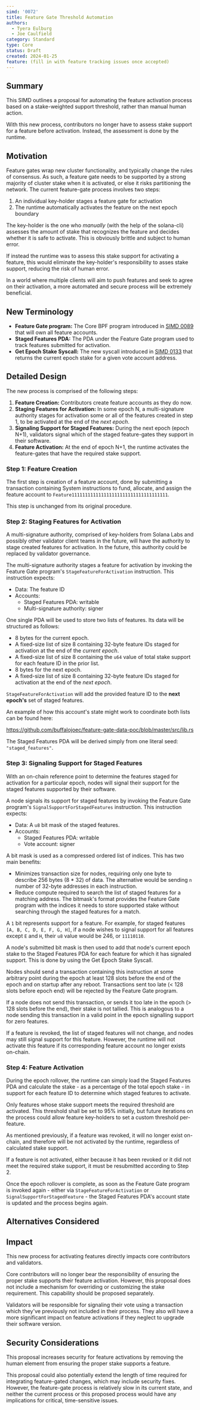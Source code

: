 ```yaml
---
simd: '0072'
title: Feature Gate Threshold Automation
authors:
  - Tyera Eulburg
  - Joe Caulfield
category: Standard
type: Core
status: Draft
created: 2024-01-25
feature: (fill in with feature tracking issues once accepted)
---
```


## Summary

This SIMD outlines a proposal for automating the feature activation process
based on a stake-weighted support threshold, rather than manual human action.

With this new process, contributors no longer have to assess stake support for a
feature before activation. Instead, the assessment is done by the runtime.

## Motivation

Feature gates wrap new cluster functionality, and typically change the rules of
consensus. As such, a feature gate needs to be supported by a strong majority
of cluster stake when it is activated, or else it risks partitioning the
network. The current feature-gate process involves two steps:

1. An individual key-holder stages a feature gate for activation
2. The runtime automatically activates the feature on the next epoch boundary

The key-holder is the one who *manually* (with the help of the solana-cli)
assesses the amount of stake that recognizes the feature and decides whether
it is safe to activate. This is obviously brittle and subject to human error.

If instead the runtime was to assess this stake support for activating a
feature, this would eliminate the key-holder's responsibility to asses stake
support, reducing the risk of human error.

In a world where multiple clients will aim to push features and seek to agree on
their activation, a more automated and secure process will be extremely
beneficial.

## New Terminology

- **Feature Gate program:** The Core BPF program introduced in
  [SIMD 0089](https://github.com/solana-foundation/solana-improvement-documents/pull/89)
  that will own all feature accounts.
- **Staged Features PDA:** The PDA under the Feature Gate program used to track
  features submitted for activation.
- **Get Epoch Stake Syscall:** The new syscall introduced in
  [SIMD 0133](https://github.com/solana-foundation/solana-improvement-documents/pull/133)
  that returns the current epoch stake for a given vote account address.

## Detailed Design

The new process is comprised of the following steps:

1. **Feature Creation:** Contributors create feature accounts as they do now.
2. **Staging Features for Activation:** In some epoch N, a multi-signature
   authority stages for activation some or all of the features created in step
   1, to be activated at the end of the *next epoch*.
3. **Signaling Support for Staged Features:** During the next epoch (epoch N+1),
   validators signal which of the staged feature-gates they support in their
   software.
4. **Feature Activation:** At the end of epoch N+1, the runtime activates the
   feature-gates that have the required stake support.

### Step 1: Feature Creation

The first step is creation of a feature account, done by submitting a
transaction containing System instructions to fund, allocate, and assign the
feature account to `Feature111111111111111111111111111111111111`.

This step is unchanged from its original procedure.

### Step 2: Staging Features for Activation

A multi-signature authority, comprised of key-holders from Solana Labs and
possibly other validator client teams in the future, will have the authority to
stage created features for activation.
In the future, this authority could be replaced by validator governance.

The multi-signature authority stages a feature for activation by invoking the
Feature Gate program's `StageFeatureForActivation` instruction. This instruction
expects:

- Data: The feature ID
- Accounts:
  - Staged Features PDA: writable
  - Multi-signature authority: signer 

One single PDA will be used to store two lists of features. Its data will be
structured as follows:

- 8 bytes for the current epoch.
- A fixed-size list of size 8 containing 32-byte feature IDs staged for
  activation at the end of the *current epoch*.
- A fixed-size list of size 8 containing the `u64` value of total stake support
  for each feature ID in the prior list.
- 8 bytes for the next epoch.
- A fixed-size list of size 8 containing 32-byte feature IDs staged for
  activation at the end of the *next epoch*.

`StageFeatureForActivation` will add the provided feature ID to the **next
epoch's** set of staged features.

An example of how this account's state might work to coordinate both lists can
be found here:

<https://github.com/buffalojoec/feature-gate-data-poc/blob/master/src/lib.rs>

The Staged Features PDA will be derived simply from one literal seed:
`"staged_features"`.

### Step 3: Signaling Support for Staged Features

With an on-chain reference point to determine the features staged for activation
for a particular epoch, nodes will signal their support for the staged features
supported by their software.

A node signals its support for staged features by invoking the Feature Gate
program's `SignalSupportForStagedFeatures` instruction. This instruction
expects:

- Data: A `u8` bit mask of the staged features.
- Accounts:
  - Staged Features PDA: writable
  - Vote account: signer

A bit mask is used as a compressed ordered list of indices. This has two main
benefits:

- Minimizes transaction size for nodes, requiring only one byte to describe
  256 bytes (8 * 32) of data. The alternative would be sending `n` number of
  32-byte addresses in each instruction.
- Reduce compute required to search the list of staged features for a matching
  address. The bitmask's format provides the Feature Gate program with the
  indices it needs to store supported stake without searching through the staged
  features for a match.

A `1` bit represents support for a feature. For example, for staged features
`[A, B, C, D, E, F, G, H]`, if a node wishes to signal support for all features
except `E` and `H`, their `u8` value would be 246, or `11110110`.

A node's submitted bit mask is then used to add that node's current epoch stake
to the Staged Features PDA for each feature for which it has signaled support.
This is done by using the Get Epoch Stake Syscall.

Nodes should send a transaction containing this instruction at some arbitrary
point during the epoch at least 128 slots before the end of the epoch and on
startup after any reboot. Transactions sent too late (< 128 slots before epoch
end) will be rejected by the Feature Gate program.

If a node does not send this transaction, or sends it too late in the epoch (>
128 slots before the end), their stake is not tallied. This is analogous to a
node sending this transaction in a valid point in the epoch signalling support
for zero features.

If a feature is revoked, the list of staged features will not change, and nodes
may still signal support for this feature. However, the runtime will not
activate this feature if its corresponding feature account no longer exists
on-chain.

### Step 4: Feature Activation

During the epoch rollover, the runtime can simply load the Staged Features PDA
and calculate the stake - as a percentage of the total epoch stake - in support
for each feature ID to determine which staged features to activate.

Only features whose stake support meets the required threshold are activated.
This threshold shall be set to 95% initially, but future iterations on the
process could allow feature key-holders to set a custom threshold per-feature.

As mentioned previously, if a feature was revoked, it will no longer exist
on-chain, and therefore will be not activated by the runtime, regardless of
calculated stake support.

If a feature is not activated, either because it has been revoked or it did not
meet the required stake support, it must be resubmitted according to Step 2.

Once the epoch rollover is complete, as soon as the Feature Gate program is
invoked again - either via `StageFeatureForActivation` or
`SignalSupportForStagedFeature` - the Staged Features PDA's account state is
updated and the process begins again.

## Alternatives Considered

## Impact

This new process for activating features directly impacts core contributors and
validators.

Core contributors will no longer bear the responsibility of ensuring the proper
stake supports their feature activation. However, this proposal does not include
a mechanism for overriding or customizing the stake requirement. This capability
should be proposed separately.

Validators will be responsible for signaling their vote using a transaction
which they've previously not included in their process. They also will have a
more significant impact on feature activations if they neglect to upgrade their
software version.

## Security Considerations

This proposal increases security for feature activations by removing the human
element from ensuring the proper stake supports a feature.

This proposal could also potentially extend the length of time required for
integrating feature-gated changes, which may include security fixes. However,
the feature-gate process is relatively slow in its current state, and neither
the current process or this proposed process would have any implications for
critical, time-sensitive issues.

